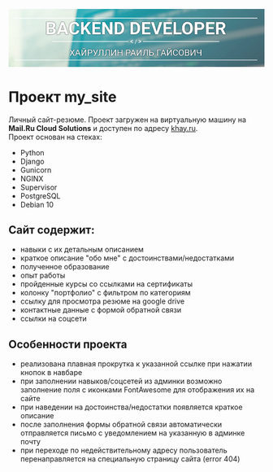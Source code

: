 <p align="center">
    <a href="https://github.com/Railkhayrullin" target="_blank" rel="noopener noreferrer">
        <img width="700" src="logo.png" title="Rail_Khayrulllin">
    </a>
</p>

# Проект my_site
Личный сайт-резюме. Проект загружен на виртуальную машину на <strong>Mail.Ru Cloud Solutions</strong> и доступен по адресу <a href="https://khay.ru" target="_blank">khay.ru</a>.<br>Проект основан на стеках:
- Python
- Django
- Gunicorn
- NGINX
- Supervisor
- PostgreSQL
- Debian 10


## Сайт содержит:
- навыки с их детальным описанием
- краткое описание "обо мне" с достоинствами/недостатками
- полученное образование
- опыт работы
- пройденные курсы со ссылками на сертификаты
- колонку "портфолио" с фильтром по категориям
- ссылку для просмотра резюме на google drive
- контактные данные с формой обратной связи
- ссылки на соцсети

## Особенности проекта
- реализована плавная прокрутка к указанной ссылке при нажатии кнопок в навбаре
- при заполнении навыков/соцсетей из админки возможно заполнение поля с иконками FontAwesome для отображения их на сайте
- при наведении на достоинства/недостатки появляется краткое описание
- после заполнения формы обратной связи автоматически отправляется письмо с уведомлением на указанную в админке почту
- при переходе по недействительному адресу пользователь перенаправляется на специальную страницу сайта (error 404) 
